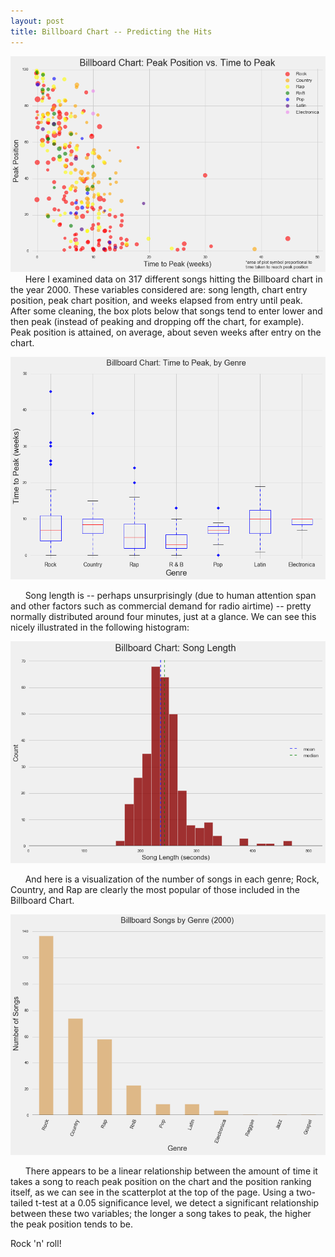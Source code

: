 ```yaml
---
layout: post
title: Billboard Chart -- Predicting the Hits
---
```

![scatter](../images/billboardpeakvtimetopeakscatter.png)
&nbsp;&nbsp;&nbsp;&nbsp;&nbsp;&nbsp;Here I examined data on 317 different songs hitting the Billboard chart in the year 2000.  These variables considered are: song length, chart entry position, peak chart position, and weeks elapsed from entry until peak.  After some cleaning, the box plots below that songs tend to enter lower and then peak (instead of peaking and dropping off the chart, for example).  Peak position is attained, on average, about seven weeks after entry on the chart.

![boxplot](../images/billboardtimetopeakboxplot.png)

&nbsp;&nbsp;&nbsp;&nbsp;&nbsp;&nbsp;Song length is -- perhaps unsurprisingly (due to human attention span and other factors such as commercial demand for radio airtime) -- pretty normally distributed around four minutes, just at a glance.  We can see this nicely illustrated in the following histogram:

![histo](../images/billboardlengthhisto.png)

&nbsp;&nbsp;&nbsp;&nbsp;&nbsp;&nbsp;And here is a visualization of the number of songs in each genre; Rock, Country, and Rap are clearly the most popular of those included in the Billboard Chart.

![bar](../images/billboardbar.png)

&nbsp;&nbsp;&nbsp;&nbsp;&nbsp;&nbsp;There appears to be a linear relationship between the amount of time it takes a song to reach peak position on the chart and the position ranking itself, as we can see in the scatterplot at the top of the page.  Using a two-tailed t-test at a 0.05 significance level, we detect a significant relationship between these two variables; the longer a song takes to peak, the higher the peak position tends to be.

Rock 'n' roll!
